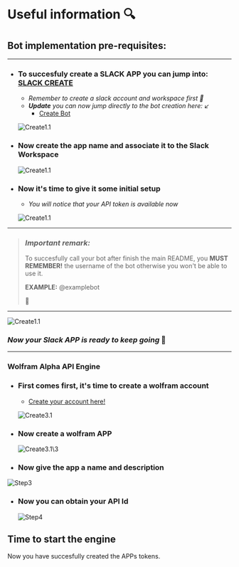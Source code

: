
# __Useful information 🔍__

## __Bot implementation pre-requisites:__

---

- ### To succesfuly create a SLACK APP you can jump into: [SLACK CREATE](https://api.slack.com/apps)

  - _Remember to create a slack account and workspace first 👀_
  - _**Update** you can now jump directly to the bot creation here: ↙_
    - [Create Bot](http://slack.com/services/new/bot)

  ![Create1.1](../img/Create1.1.png)

- ### Now create the app name and associate it to the Slack Workspace

  ![Create1.1](../img/Create1.2.png)

- ### Now it's time to give it some initial setup

  - _You will notice that your API token is available now_

  ![Create1.1](../img/Create2.png)

---

> ### _*Important remark:*_
>
> To succesfully call your bot after finish the main
> README, you __MUST REMEMBER!__  the username of the bot
> otherwise you won't be able to use it.
>
>__EXAMPLE:__ @examplebot
>
>👀

---

  ![Create1.1](../img/Create2.1.png)

### **_Now your Slack APP is ready to keep going_** 👀

---

### **Wolfram Alpha API Engine**

- ### **First comes first, it's time to create a wolfram account**

  - [Create your account here!](https://account.wolfram.com/auth/sign-in)

  ![Create3.1](../img/Create3.1.png)

- ### **Now create a wolfram APP**

  ![Create3.1\3](../img/Create3.2.png)

- ### **Now give the app a name and description**

 ![Step3](../img/Create3.png)

- ### Now you can obtain your API Id

  ![Step4](../img/Create4.png)

## Time to start the engine

Now you have succesfully created the APPs tokens.
